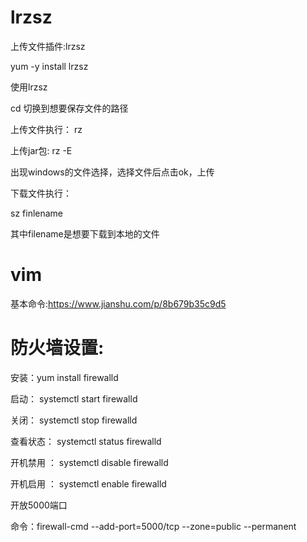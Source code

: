 # lrzsz
上传文件插件:lrzsz

yum -y install lrzsz 

使用lrzsz

cd 切换到想要保存文件的路径

上传文件执行：
rz 

上传jar包:
rz -E

出现windows的文件选择，选择文件后点击ok，上传 

下载文件执行：

sz finlename

其中filename是想要下载到本地的文件


# vim
基本命令:https://www.jianshu.com/p/8b679b35c9d5


# 防火墙设置:

安装：yum install firewalld

启动： systemctl start firewalld

关闭： systemctl stop firewalld

查看状态： systemctl status firewalld

开机禁用 ： systemctl disable firewalld

开机启用 ： systemctl enable firewalld 

开放5000端口

命令：firewall-cmd --add-port=5000/tcp --zone=public --permanent